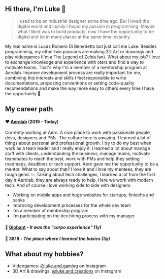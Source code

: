 ## Hi there, I'm Luke 👋

> I used to be an industrial designer some time ago. But I loved the digital world and luckily I found my passion in programming. Maybe what I liked was to build products, now I have the opportunity to be digital and be in many places at the same time instantly.

My real name is Lucas Romero Di Benedetto but just call me Luke. Besides programming, my other two passions are making 3D Art or drawings and play videogames (I'm a The Legend of Zelda fan). What about my job? I love to exchange knowledge and experience with oters and find a way to motivate teams. That's why I'm a member of a mentorship program at Aerolab. Improve development process are really important for me, combining this interests and skills I feel responsible to write documentations, proposing conventions or setting code-quality recomendations and make the way more easy to others every time I have the opportunity 🤗

## My career path

#### ❤️ [Aerolab](https://aerolab.co/) (2019 - Today)

Currently working at Aero. A nice place to work with passionate people, devs, designers and PMs. The culture here is amazing, I learned a lot of things about personal and professional growth. I try to do my best when work as a team leader and I really enjoy it. I learned a lot about manage stuff with clients, understanding the business, manage teams, motivate teammates to reach the best, work with PMs and help they setting roadmaps, deadlines or tech support. Aero gave me the opportunity to be a mentor. What to say about that? I love it and I love my mentees, they are rough gems ✨. Talking about tech challenges, I learned a lot from the first day ir Aerolab, they are always ready to help. Here we work with modern tech. And of course I love working side to side with designers.

- Working on mobile apps and huge websites for startups, fintechs and banks
- Improving development processes for the whole dev team
- I'm a member of mentorship program
- I'm participating on the dev hiring process with my manager

#### 🏢 [Globant](https://www.globant.com/) - _It was the "corpo experience"_ (1y)
#### 👶 3818 - _The place where I learned the basics_ (3y)

## What about my hobbies?
- Videogames: [@luke.and.gaming](https://www.instagram.com/luke.and.gaming/) on Instagram
- 3D Art & drawings: [@luke.and.creations](https://www.instagram.com/luke.and.creations/) on Instagram
